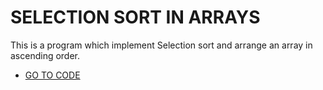 # SELECTION SORT IN ARRAYS
This is a program which implement Selection sort and arrange an array in ascending order.
* [GO TO CODE](https://github.com/Shivam-Riyar/Arrays/blob/main/SelectionSort.cpp)
